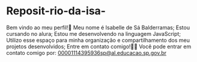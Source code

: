 # Reposit-rio-da-isa-
Bem vindo ao meu perfil!💌
Meu nome é Isabelle de Sá Balderramas;
Estou cursando no alura;
Estou me desenvolvendo na linguagem JavaScript;
Utilizo esse espaço para minha organização e compartilhamento dos meu projetos desenvolvidos;
Entre em contato comigo!💐📢
Você pode entrar em contato comigo por: 00001114395936sp@al.educacao.sp.gov.br
